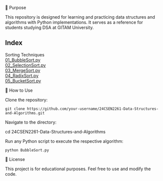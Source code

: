 📌 Purpose

This repository is designed for learning and practicing data structures and algorithms with Python implementations. It serves as a reference for students studying DSA at GITAM University.


## Index
Sorting Techniques  
[01_BubbleSort.py](BubbleSort.py)  
[02_SelectionSort.py](selectionSort.py)  
[03_MergeSort.py](MergeSort.py)  
[04_RadixSort.py](radixSort.py)                        
[05_BucketSort.py](BucketSort.py)


🚀 How to Use

 Clone the repository:

    git clone https://github.com/your-username/24CSEN2261-Data-Structures-and-Algorithms.git
   

Navigate to the directory:

cd 24CSEN2261-Data-Structures-and-Algorithms

Run any Python script to execute the respective algorithm:

    python BubbleSort.py

📜 License

This project is for educational purposes. Feel free to use and modify the code.
